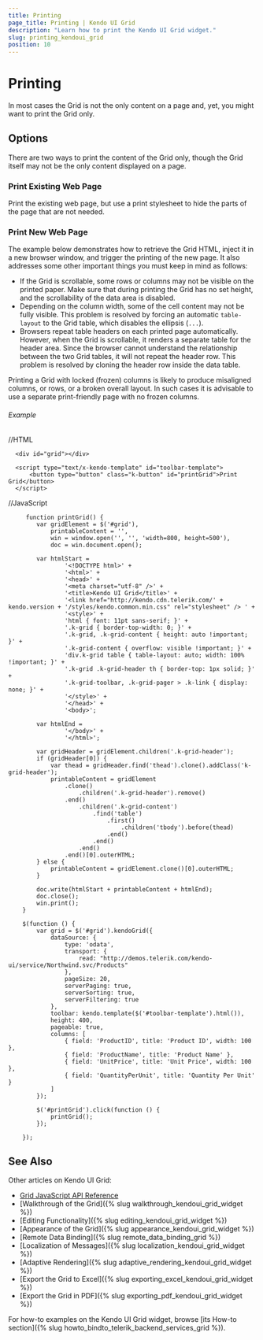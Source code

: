 ```yaml
---
title: Printing
page_title: Printing | Kendo UI Grid
description: "Learn how to print the Kendo UI Grid widget."
slug: printing_kendoui_grid
position: 10
---
```


# Printing

In most cases the Grid is not the only content on a page and, yet, you might want to print the Grid only.

## Options

There are two ways to print the content of the Grid only, though the Grid itself may not be the only content displayed on a page.

### Print Existing Web Page

Print the existing web page, but use a print stylesheet to hide the parts of the page that are not needed.

### Print New Web Page

The example below demonstrates how to retrieve the Grid HTML, inject it in a new browser window, and trigger the printing of the new page. It also addresses some other important things you must keep in mind as follows:

* If the Grid is scrollable, some rows or columns may not be visible on the printed paper. Make sure that during printing the Grid has no set height, and the scrollability of the data area is disabled.
* Depending on the column width, some of the cell content may not be fully visible. This problem is resolved by forcing an automatic `table-layout` to the Grid table, which disables the ellipsis (`...`).
* Browsers repeat table headers on each printed page automatically. However, when the Grid is scrollable, it renders a separate table for the header area. Since the browser cannot understand the relationship between the two Grid tables, it will not repeat the header row. This problem is resolved by cloning the header row inside the data table.

Printing a Grid with locked (frozen) columns is likely to produce misaligned columns, or rows, or a broken overall layout. In such cases it is advisable to use a separate print-friendly page with no frozen columns.

###### Example

   //HTML

      <div id="grid"></div>

      <script type="text/x-kendo-template" id="toolbar-template">
          <button type="button" class="k-button" id="printGrid">Print Grid</button>
      </script>

   //JavaScript

    	 function printGrid() {
    		var gridElement = $('#grid'),
    			printableContent = '',
    			win = window.open('', '', 'width=800, height=500'),
    			doc = win.document.open();

    		var htmlStart =
    				'<!DOCTYPE html>' +
    				'<html>' +
    				'<head>' +
    				'<meta charset="utf-8" />' +
    				'<title>Kendo UI Grid</title>' +
    				'<link href="http://kendo.cdn.telerik.com/' + kendo.version + '/styles/kendo.common.min.css" rel="stylesheet" /> ' +
    				'<style>' +
    				'html { font: 11pt sans-serif; }' +
    				'.k-grid { border-top-width: 0; }' +
    				'.k-grid, .k-grid-content { height: auto !important; }' +
    				'.k-grid-content { overflow: visible !important; }' +
    				'div.k-grid table { table-layout: auto; width: 100% !important; }' +
    				'.k-grid .k-grid-header th { border-top: 1px solid; }' +
    				'.k-grid-toolbar, .k-grid-pager > .k-link { display: none; }' +
    				'</style>' +
    				'</head>' +
    				'<body>';

    		var htmlEnd =
    				'</body>' +
    				'</html>';

    		var gridHeader = gridElement.children('.k-grid-header');
    		if (gridHeader[0]) {
    			var thead = gridHeader.find('thead').clone().addClass('k-grid-header');
    			printableContent = gridElement
    				.clone()
    					.children('.k-grid-header').remove()
    				.end()
    					.children('.k-grid-content')
    						.find('table')
    							.first()
    								.children('tbody').before(thead)
    							.end()
    						.end()
    					.end()
    				.end()[0].outerHTML;
    		} else {
    			printableContent = gridElement.clone()[0].outerHTML;
    		}

    		doc.write(htmlStart + printableContent + htmlEnd);
    		doc.close();
    		win.print();
    	}

    	$(function () {
    		var grid = $('#grid').kendoGrid({
    			dataSource: {
    				type: 'odata',
    				transport: {
    					read: "http://demos.telerik.com/kendo-ui/service/Northwind.svc/Products"
    				},
    				pageSize: 20,
    				serverPaging: true,
    				serverSorting: true,
    				serverFiltering: true
    			},
    			toolbar: kendo.template($('#toolbar-template').html()),
    			height: 400,
    			pageable: true,
    			columns: [
    				{ field: 'ProductID', title: 'Product ID', width: 100 },
    				{ field: 'ProductName', title: 'Product Name' },
    				{ field: 'UnitPrice', title: 'Unit Price', width: 100 },
    				{ field: 'QuantityPerUnit', title: 'Quantity Per Unit' }
    			]
    		});

    		$('#printGrid').click(function () {
    			printGrid();
    		});

    	});

## See Also

Other articles on Kendo UI Grid:

* [Grid JavaScript API Reference](/api/javascript/ui/grid)
* [Walkthrough of the Grid]({% slug walkthrough_kendoui_grid_widget %})
* [Editing Functionality]({% slug editing_kendoui_grid_widget %})
* [Appearance of the Grid]({% slug appearance_kendoui_grid_widget %})
* [Remote Data Binding]({% slug remote_data_binding_grid %})
* [Localization of Messages]({% slug localization_kendoui_grid_widget %})
* [Adaptive Rendering]({% slug adaptive_rendering_kendoui_grid_widget %})
* [Export the Grid to Excel]({% slug exporting_excel_kendoui_grid_widget %})
* [Export the Grid in PDF]({% slug exporting_pdf_kendoui_grid_widget %})

For how-to examples on the Kendo UI Grid widget, browse [its How-to section]({% slug howto_bindto_telerik_backend_services_grid %}).

